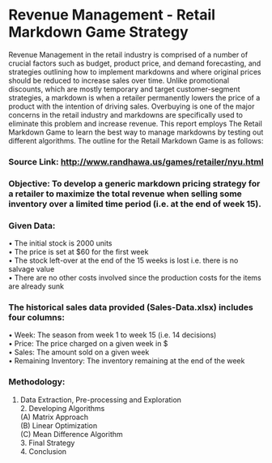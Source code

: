 # Revenue Management - Retail Markdown Game Strategy

Revenue Management in the retail industry is comprised of a number of crucial factors such as budget, product price, and demand forecasting, and strategies outlining how to implement markdowns and where original prices should be reduced to increase sales over time. Unlike promotional discounts, which are mostly temporary and target customer-segment strategies, a markdown is when a retailer permanently lowers the price of a product with the intention of driving sales. Overbuying is one of the major concerns in the retail industry and markdowns are specifically used to eliminate this problem and increase revenue. This report employs The Retail Markdown Game to learn the best way to manage markdowns by testing out different algorithms. 
The outline for the Retail Markdown Game is as follows:

### Source Link: http://www.randhawa.us/games/retailer/nyu.html

### Objective: To develop a generic markdown pricing strategy for a retailer to maximize the total revenue when selling some inventory over a limited time period (i.e. at the end of week 15).

### Given Data:
• The initial stock is 2000 units
<br>• The price is set at $60 for the first week
<br>• The stock left-over at the end of the 15 weeks is lost i.e. there is no salvage value
<br>• There are no other costs involved since the production costs for the items are already sunk

### The historical sales data provided (Sales-Data.xlsx) includes four columns:
• Week: The season from week 1 to week 15 (i.e. 14 decisions)
<br>• Price: The price charged on a given week in $
<br>• Sales: The amount sold on a given week
<br>• Remaining Inventory: The inventory remaining at the end of the week

### Methodology:
1. Data Extraction, Pre-processing and Exploration
<br>2. Developing Algorithms
	<br>(A) Matrix Approach
	<br>(B) Linear Optimization
	<br>(C) Mean Difference Algorithm
<br>3. Final Strategy 
<br>4. Conclusion
